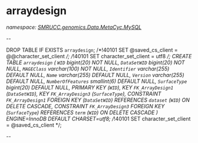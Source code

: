 ﻿# arraydesign
_namespace: [SMRUCC.genomics.Data.MetaCyc.MySQL](./index.md)_

--
 
 DROP TABLE IF EXISTS `arraydesign`;
 /*!40101 SET @saved_cs_client = @@character_set_client */;
 /*!40101 SET character_set_client = utf8 */;
 CREATE TABLE `arraydesign` (
 `WID` bigint(20) NOT NULL,
 `DataSetWID` bigint(20) NOT NULL,
 `MAGEClass` varchar(100) NOT NULL,
 `Identifier` varchar(255) DEFAULT NULL,
 `Name` varchar(255) DEFAULT NULL,
 `Version` varchar(255) DEFAULT NULL,
 `NumberOfFeatures` smallint(6) DEFAULT NULL,
 `SurfaceType` bigint(20) DEFAULT NULL,
 PRIMARY KEY (`WID`),
 KEY `FK_ArrayDesign1` (`DataSetWID`),
 KEY `FK_ArrayDesign3` (`SurfaceType`),
 CONSTRAINT `FK_ArrayDesign1` FOREIGN KEY (`DataSetWID`) REFERENCES `dataset` (`WID`) ON DELETE CASCADE,
 CONSTRAINT `FK_ArrayDesign3` FOREIGN KEY (`SurfaceType`) REFERENCES `term` (`WID`) ON DELETE CASCADE
 ) ENGINE=InnoDB DEFAULT CHARSET=utf8;
 /*!40101 SET character_set_client = @saved_cs_client */;
 
 --




